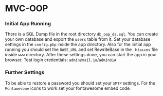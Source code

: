 # МVC-OOP

### Initial App Running
There is a SQL Dump file in the root directory `db_oop_ds.sql`. 
You can create your own database and export the `users` table from it. 
Set your database settings in the `config.php` inside the app directory. 
Also for the initial app running you should set the `BASE_URL` 
and set RewriteBase in the `.htacces` file inside `www` directory. 
After these settings done, you can start the app in your browser. 
Test login credentials: `admin@mail.io`/`admin01A`
### Further Settings
To be able to restore a password you should set your `SMTP` settings. 
For the `Fontawesome` icons to work set your fontawesome embed code. 
